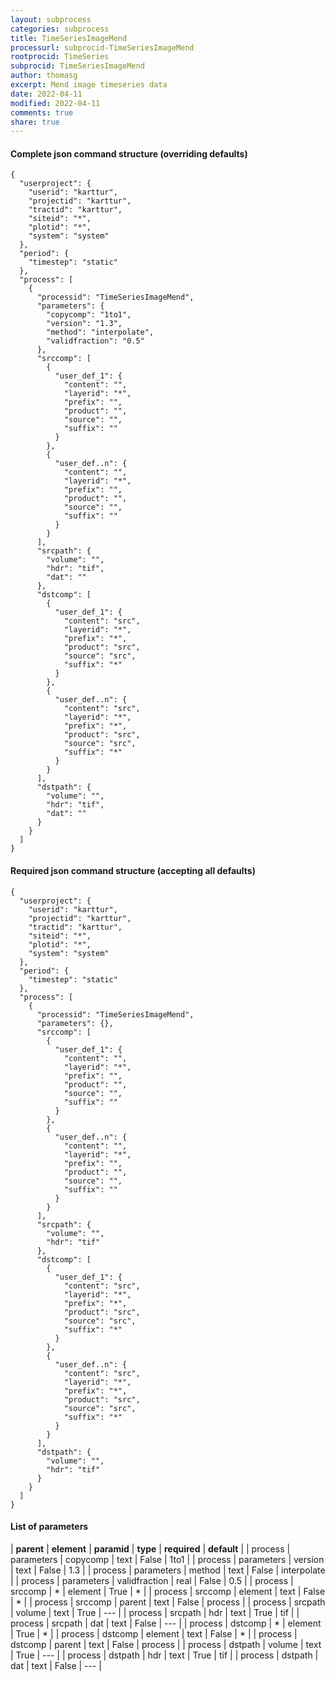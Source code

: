 ```yaml
---
layout: subprocess
categories: subprocess
title: TimeSeriesImageMend
processurl: subprocid-TimeSeriesImageMend
rootprocid: TimeSeries
subprocid: TimeSeriesImageMend
author: thomasg
excerpt: Mend image timeseries data
date: 2022-04-11
modified: 2022-04-11
comments: true
share: true
---
```


#### Complete json command structure (overriding defaults)
```
{
  "userproject": {
    "userid": "karttur",
    "projectid": "karttur",
    "tractid": "karttur",
    "siteid": "*",
    "plotid": "*",
    "system": "system"
  },
  "period": {
    "timestep": "static"
  },
  "process": [
    {
      "processid": "TimeSeriesImageMend",
      "parameters": {
        "copycomp": "1to1",
        "version": "1.3",
        "method": "interpolate",
        "validfraction": "0.5"
      },
      "srccomp": [
        {
          "user_def_1": {
            "content": "",
            "layerid": "*",
            "prefix": "",
            "product": "",
            "source": "",
            "suffix": ""
          }
        },
        {
          "user_def..n": {
            "content": "",
            "layerid": "*",
            "prefix": "",
            "product": "",
            "source": "",
            "suffix": ""
          }
        }
      ],
      "srcpath": {
        "volume": "",
        "hdr": "tif",
        "dat": ""
      },
      "dstcomp": [
        {
          "user_def_1": {
            "content": "src",
            "layerid": "*",
            "prefix": "*",
            "product": "src",
            "source": "src",
            "suffix": "*"
          }
        },
        {
          "user_def..n": {
            "content": "src",
            "layerid": "*",
            "prefix": "*",
            "product": "src",
            "source": "src",
            "suffix": "*"
          }
        }
      ],
      "dstpath": {
        "volume": "",
        "hdr": "tif",
        "dat": ""
      }
    }
  ]
}
```
#### Required json command structure (accepting all defaults)
```
{
  "userproject": {
    "userid": "karttur",
    "projectid": "karttur",
    "tractid": "karttur",
    "siteid": "*",
    "plotid": "*",
    "system": "system"
  },
  "period": {
    "timestep": "static"
  },
  "process": [
    {
      "processid": "TimeSeriesImageMend",
      "parameters": {},
      "srccomp": [
        {
          "user_def_1": {
            "content": "",
            "layerid": "*",
            "prefix": "",
            "product": "",
            "source": "",
            "suffix": ""
          }
        },
        {
          "user_def..n": {
            "content": "",
            "layerid": "*",
            "prefix": "",
            "product": "",
            "source": "",
            "suffix": ""
          }
        }
      ],
      "srcpath": {
        "volume": "",
        "hdr": "tif"
      },
      "dstcomp": [
        {
          "user_def_1": {
            "content": "src",
            "layerid": "*",
            "prefix": "*",
            "product": "src",
            "source": "src",
            "suffix": "*"
          }
        },
        {
          "user_def..n": {
            "content": "src",
            "layerid": "*",
            "prefix": "*",
            "product": "src",
            "source": "src",
            "suffix": "*"
          }
        }
      ],
      "dstpath": {
        "volume": "",
        "hdr": "tif"
      }
    }
  ]
}
```
#### List of parameters

| **parent** | **element** | **paramid** | **type** | **required** | **default** |
| process | parameters | copycomp | text | False | 1to1 |
| process | parameters | version | text | False | 1.3 |
| process | parameters | method | text | False | interpolate |
| process | parameters | validfraction | real | False | 0.5 |
| process | srccomp | * | element | True | * |
| process | srccomp | element | text | False | * |
| process | srccomp | parent | text | False | process |
| process | srcpath | volume | text | True | --- |
| process | srcpath | hdr | text | True | tif |
| process | srcpath | dat | text | False | --- |
| process | dstcomp | * | element | True | * |
| process | dstcomp | element | text | False | * |
| process | dstcomp | parent | text | False | process |
| process | dstpath | volume | text | True | --- |
| process | dstpath | hdr | text | True | tif |
| process | dstpath | dat | text | False | --- |
